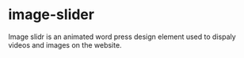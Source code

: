 # image-slider
Image slidr is an animated word press design element used to dispaly videos and images on the website.

